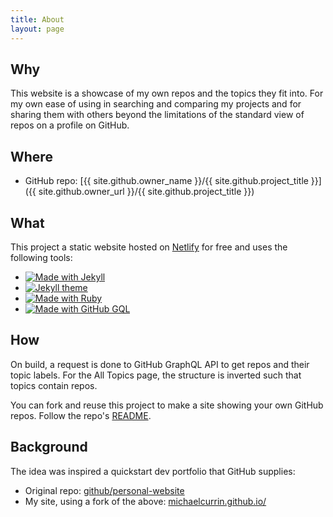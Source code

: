 ```yaml
---
title: About
layout: page
---
```


## Why

This website is a showcase of my own repos and the topics they fit into. For my own ease of using in searching and comparing my projects and for sharing them with others beyond the limitations of the standard view of repos on a profile on GitHub.


## Where

- GitHub repo: [{{ site.github.owner_name }}/{{ site.github.project_title }}]({{ site.github.owner_url }}/{{ site.github.project_title }})


## What

This project a static website hosted on [Netlify](netlify.com) for free and uses the following tools:

- [![Made with Jekyll](https://img.shields.io/badge/Made_with-Jekyll-blue?logo=jekyll)](https://jekyllrb.com)
- [![Jekyll theme](https://img.shields.io/badge/Theme-jekyll%2D-bulma-blue)](https://github.com/jekyll-octopod/jekyll-bulma)
- [![Made with Ruby](https://img.shields.io/badge/Made_with-Ruby-blue?logo=ruby)](https://www.ruby-lang.org)
- [![Made with GitHub GQL](https://img.shields.io/badge/Made%20with-GitHub_GraphQL-blue?logo=graphql)](https://developer.github.com/v4/)


## How

On build, a request is done to GitHub GraphQL API to get repos and their topic labels. For the All Topics page, the structure is inverted such that topics contain repos.

You can fork and reuse this project to make a site showing your own GitHub repos. Follow the repo's [README](https://github.com/MichaelCurrin/my-github-projects/blob/master/README.md).


## Background

The idea was inspired a quickstart dev portfolio that GitHub supplies:

- Original repo: [github/personal-website](https://github.com/github/personal-website)
- My site, using a fork of the above: [michaelcurrin.github.io/](https://michaelcurrin.github.io/)
